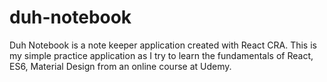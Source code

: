 # duh-notebook
Duh Notebook is a note keeper application created with React CRA. This is my simple practice application as I try to learn the fundamentals of React, ES6, Material Design from an online course at Udemy. 
